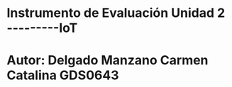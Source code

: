 # Instrumento de Evaluación Unidad 2 ---------IoT
# Autor: Delgado Manzano Carmen Catalina    GDS0643
